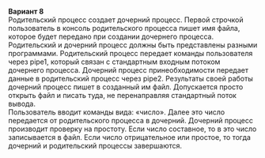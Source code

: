 **Вариант 8**  
Родительский процесс создает дочерний процесс. Первой строчкой пользователь в консоль родительского процесса пишет имя файла, которое будет передано при создании дочернего процесса. Родительский и дочерний процесс должны быть представлены разными программами. Родительский процесс передает команды пользователя через pipe1, который связан с стандартным входным потоком дочернего процесса. Дочерний процесс принеобходимости передает данные в родительский процесс через pipe2. Результаты своей работы дочерний процесс пишет в созданный им файл. Допускается просто открыть файл и писать туда, не перенаправляя стандартный поток вывода.  
Пользователь вводит команды вида: «число<endline>». Далее это число передается от
родительского процесса в дочерний. Дочерний процесс производит проверку на простоту. Если
число составное, то в это число записывается в файл. Если число отрицательное или простое, то
тогда дочерний и родительский процессы завершаются.


